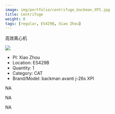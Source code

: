 ```yaml
---
image: img/portfolio/centrifuge_backman_XPI.jpg
title: Centrifuge
weight: 0
tags: [regular, ES429B, Xiao Zhou]
---
```


高效离心机

<!--more-->

![](../../img/portfolio/centrifuge_backman_XPI.jpg)

- PI: Xiao Zhou
- Location: ES429B
- Quantity: 1
- Category: CAT
- Brand/Model: backman avanti j-26s XPI

NA

NA

NA
